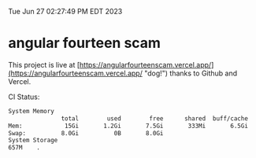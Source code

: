 Tue Jun 27 02:27:49 PM EDT 2023

# angular fourteen scam


This project is live at [https://angularfourteenscam.vercel.app/](https://angularfourteenscam.vercel.app/ "dog!") thanks to Github and Vercel.

CI Status: 

```bash
System Memory
               total        used        free      shared  buff/cache   available
Mem:            15Gi       1.2Gi       7.5Gi       333Mi       6.5Gi        13Gi
Swap:          8.0Gi          0B       8.0Gi
System Storage
657M	.
```
```bash
